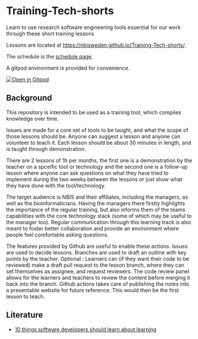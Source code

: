 # Training-Tech-shorts

Learn to use research software engineering tools essential for our work through these short training lessons

Lessons are located at https://nbisweden.github.io/Training-Tech-shorts/.

The schedule is the [schedule page](https://nbisweden.github.io/Training-Tech-shorts/schedule.html).

A gitpod environment is provided for convenience.

[![Open in Gitpod](https://gitpod.io/button/open-in-gitpod.svg)](https://gitpod.io/#https://github.com/NBISweden/Training-Tech-shorts)

## Background

This repository is intended to be used as a training tool, which
compiles knowledge over time.

Issues are made for a core set of tools to be taught, and what
the scope of those lessons should be. 
Anyone can suggest a lesson and anyone can volunteer to teach it.
Each lesson should be about 30 minutes in length, and is taught through demonstration.

There are 2 lessons of 1h per months, the first one is a demonstration by the teacher on a spceific tool or technology and the second one is a follow-up lesson where anyone can ask questions on what they have tried to implement during the two weeks between the lessons or just show what they have done with the tool/technology. 

The target audience is NBIS and their affiliates, including the managers, as well
as the bioinformaticians. Having the managers there firstly highlights
the importance of the regular training, but also informs them of the
teams capabilities with the core technology stack (some of which may
be useful to the manager too). Regular communication through this
learning track is also meant to foster better collaboration and
provide an environment where people feel comfortable asking questions.

The features provided by Github are useful to enable these actions.
Issues are used to decide lessons. Branches are used to draft
an outline with key points by the teacher. 
Optional : Learners can (if they want their code to be reviewed) make a draft pull request to the lesson branch, where they can set themselves
as assignee, and request reviewers. The code review panel allows
for the learners and teachers to review the content before merging
it back into the branch. Github actions takes care of publishing
the notes into a presentable website for future reference.
This would then be the first lesson to teach.


## Literature

- [10 things software developers should learn about learning](https://cacm.acm.org/magazines/2024/1/278891-10-things-software-developers-should-learn-about-learning/fulltext)
